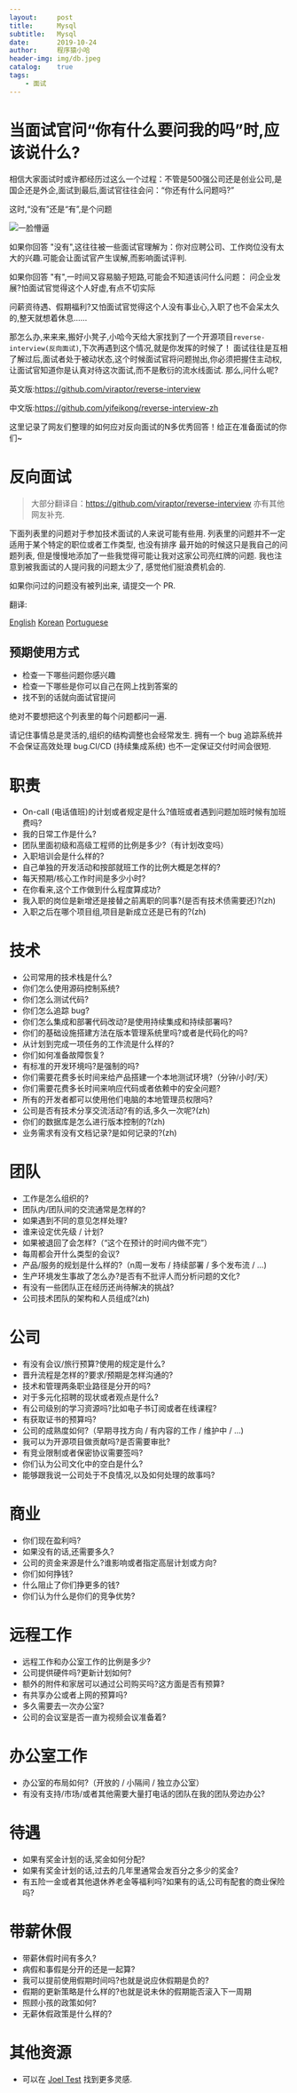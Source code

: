```yaml
---
layout:     post
title:      Mysql
subtitle:   Mysql
date:       2019-10-24
author:     程序猿小哈
header-img: img/db.jpeg
catalog: 	true
tags:
    - 面试
---
```


# 当面试官问“你有什么要问我的吗”时,应该说什么?

相信大家面试时或许都经历过这么一个过程：不管是500强公司还是创业公司,是国企还是外企,面试到最后,面试官往往会问：“你还有什么问题吗?”


这时,“没有”还是“有”,是个问题

![一脸懵逼](/postImg/face/1.jpeg)


如果你回答 "没有",这往往被一些面试官理解为：你对应聘公司、工作岗位没有太大的兴趣.可能会让面试官产生误解,而影响面试评判.

如果你回答 "有",一时间又容易脑子短路,可能会不知道该问什么问题：
问企业发展?怕面试官觉得这个人好虚,有点不切实际

问薪资待遇、假期福利?又怕面试官觉得这个人没有事业心,入职了也不会呆太久的,整天就想着休息……

那怎么办,来来来,搬好小凳子,小哈今天给大家找到了一个开源项目`reverse-interview(反向面试)`,下次再遇到这个情况,就是你发挥的时候了！
面试往往是互相了解过后,面试者处于被动状态,这个时候面试官将问题抛出,你必须把握住主动权,让面试官知道你是认真对待这次面试,而不是敷衍的流水线面试.
那么,问什么呢?

英文版:https://github.com/viraptor/reverse-interview 

中文版:https://github.com/yifeikong/reverse-interview-zh

这里记录了网友们整理的如何应对反向面试的N多优秀回答！给正在准备面试的你们~


# 反向面试

> 大部分翻译自：https://github.com/viraptor/reverse-interview 亦有其他网友补充.

下面列表里的问题对于参加技术面试的人来说可能有些用.
列表里的问题并不一定适用于某个特定的职位或者工作类型, 也没有排序
最开始的时候这只是我自己的问题列表, 但是慢慢地添加了一些我觉得可能让我对这家公司亮红牌的问题.
我也注意到被我面试的人提问我的问题太少了, 感觉他们挺浪费机会的.

如果你问过的问题没有被列出来, 请提交一个 PR.

翻译:

[English](https://github.com/viraptor/reverse-interview)
[Korean](https://github.com/JaeYeopHan/Interview_Question_for_Beginner/blob/master/Reverse_Interview/README.md)
[Portuguese](https://github.com/viraptor/reverse-interview/blob/master/translations/PORTUGUESE.md)

## 预期使用方式

- 检查一下哪些问题你感兴趣
- 检查一下哪些是你可以自己在网上找到答案的
- 找不到的话就向面试官提问

绝对不要想把这个列表里的每个问题都问一遍.

请记住事情总是灵活的,组织的结构调整也会经常发生.
拥有一个 bug 追踪系统并不会保证高效处理 bug.CI/CD (持续集成系统) 也不一定保证交付时间会很短.


# 职责

- On-call (电话值班)的计划或者规定是什么?值班或者遇到问题加班时候有加班费吗?
- 我的日常工作是什么?
- 团队里面初级和高级工程师的比例是多少?（有计划改变吗）
- 入职培训会是什么样的?
- 自己单独的开发活动和按部就班工作的比例大概是怎样的?
- 每天预期/核心工作时间是多少小时?
- 在你看来,这个工作做到什么程度算成功?
- 我入职的岗位是新增还是接替之前离职的同事?(是否有技术债需要还)?(zh)
- 入职之后在哪个项目组,项目是新成立还是已有的?(zh)

# 技术

- 公司常用的技术栈是什么?
- 你们怎么使用源码控制系统?
- 你们怎么测试代码?
- 你们怎么追踪 bug?
- 你们怎么集成和部署代码改动?是使用持续集成和持续部署吗?
- 你们的基础设施搭建方法在版本管理系统里吗?或者是代码化的吗?
- 从计划到完成一项任务的工作流是什么样的?
- 你们如何准备故障恢复?
- 有标准的开发环境吗?是强制的吗?
- 你们需要花费多长时间来给产品搭建一个本地测试环境?（分钟/小时/天）
- 你们需要花费多长时间来响应代码或者依赖中的安全问题?
- 所有的开发者都可以使用他们电脑的本地管理员权限吗?
- 公司是否有技术分享交流活动?有的话,多久一次呢?(zh)
- 你们的数据库是怎么进行版本控制的?(zh)
- 业务需求有没有文档记录?是如何记录的?(zh)

# 团队

- 工作是怎么组织的?
- 团队内/团队间的交流通常是怎样的?
- 如果遇到不同的意见怎样处理?
- 谁来设定优先级 / 计划?
- 如果被退回了会怎样?（“这个在预计的时间内做不完”）
- 每周都会开什么类型的会议?
- 产品/服务的规划是什么样的?（n周一发布 / 持续部署 / 多个发布流 / ...)
- 生产环境发生事故了怎么办?是否有不批评人而分析问题的文化?
- 有没有一些团队正在经历还尚待解决的挑战?
- 公司技术团队的架构和人员组成?(zh)
  

# 公司

- 有没有会议/旅行预算?使用的规定是什么?
- 晋升流程是怎样的?要求/预期是怎样沟通的?
- 技术和管理两条职业路径是分开的吗?
- 对于多元化招聘的现状或者观点是什么?
- 有公司级别的学习资源吗?比如电子书订阅或者在线课程?
- 有获取证书的预算吗?
- 公司的成熟度如何?（早期寻找方向 / 有内容的工作 / 维护中 / ...)
- 我可以为开源项目做贡献吗?是否需要审批?
- 有竞业限制或者保密协议需要签吗?
- 你们认为公司文化中的空白是什么?
- 能够跟我说一公司处于不良情况,以及如何处理的故事吗?

# 商业

- 你们现在盈利吗?
- 如果没有的话,还需要多久?
- 公司的资金来源是什么?谁影响或者指定高层计划或方向?
- 你们如何挣钱?
- 什么阻止了你们挣更多的钱?
- 你们认为什么是你们的竞争优势?

# 远程工作

- 远程工作和办公室工作的比例是多少?
- 公司提供硬件吗?更新计划如何?
- 额外的附件和家居可以通过公司购买吗?这方面是否有预算?
- 有共享办公或者上网的预算吗?
- 多久需要去一次办公室?
- 公司的会议室是否一直为视频会议准备着?

# 办公室工作

- 办公室的布局如何?（开放的 / 小隔间 / 独立办公室）
- 有没有支持/市场/或者其他需要大量打电话的团队在我的团队旁边办公?

# 待遇

- 如果有奖金计划的话,奖金如何分配?
- 如果有奖金计划的话,过去的几年里通常会发百分之多少的奖金?
- 有五险一金或者其他退休养老金等福利吗?如果有的话,公司有配套的商业保险吗?

# 带薪休假

- 带薪休假时间有多久?
- 病假和事假是分开的还是一起算?
- 我可以提前使用假期时间吗?也就是说应休假期是负的?
- 假期的更新策略是什么样的?也就是说未休的假期能否滚入下一周期
- 照顾小孩的政策如何?
- 无薪休假政策是什么样的?

# 其他资源

- 可以在 [Joel Test](https://www.joelonsoftware.com/2000/08/09/the-joel-test-12-steps-to-better-code/) 找到更多灵感.
